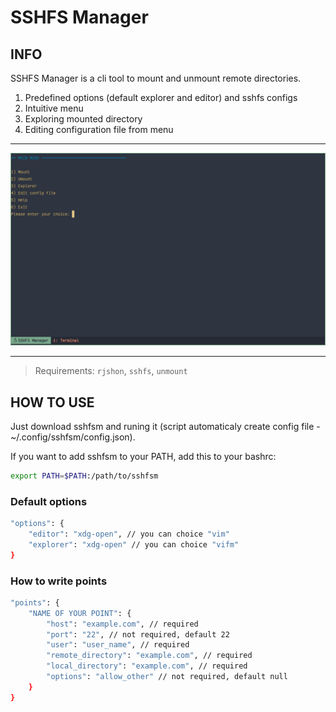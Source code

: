 # SSHFS Manager

## INFO

SSHFS Manager is a cli tool to mount and unmount remote directories.

1. Predefined options (default explorer and editor) and sshfs configs
2. Intuitive menu
3. Exploring mounted directory
4. Editing configuration file from menu

---

![SSHFSM SCREENSHOT](https://github.com/lvim-tech/sshfsm/blob/main/media/sshfs-manager-creenshot.png)

---

> Requirements: `rjshon`, `sshfs`, `unmount`

## HOW TO USE

Just download sshfsm and runing it (script automaticaly create config file - ~/.config/sshfsm/config.json).

If you want to add sshfsm to your PATH, add this to your bashrc:

```bash
export PATH=$PATH:/path/to/sshfsm
```

### Default options

```bash
"options": {
    "editor": "xdg-open", // you can choice "vim"
    "explorer": "xdg-open" // you can choice "vifm"
}
```

### How to write points

```bash
"points": {
    "NAME OF YOUR POINT": {
        "host": "example.com", // required
        "port": "22", // not required, default 22
        "user": "user_name", // required
        "remote_directory": "example.com", // required
        "local_directory": "example.com", // required
        "options": "allow_other" // not required, default null
    }
}
```

